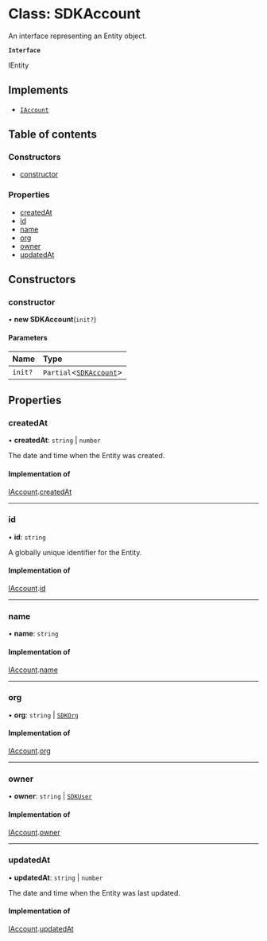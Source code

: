 # Class: SDKAccount

An interface representing an Entity object.

**`Interface`**

IEntity

## Implements

- [`IAccount`](../interfaces/IAccount.md)

## Table of contents

### Constructors

- [constructor](SDKAccount.md#constructor)

### Properties

- [createdAt](SDKAccount.md#createdat)
- [id](SDKAccount.md#id)
- [name](SDKAccount.md#name)
- [org](SDKAccount.md#org)
- [owner](SDKAccount.md#owner)
- [updatedAt](SDKAccount.md#updatedat)

## Constructors

### constructor

• **new SDKAccount**(`init?`)

#### Parameters

| Name | Type |
| :------ | :------ |
| `init?` | `Partial`<[`SDKAccount`](SDKAccount.md)\> |

## Properties

### createdAt

• **createdAt**: `string` \| `number`

The date and time when the Entity was created.

#### Implementation of

[IAccount](../interfaces/IAccount.md).[createdAt](../interfaces/IAccount.md#createdat)

___

### id

• **id**: `string`

A globally unique identifier for the Entity.

#### Implementation of

[IAccount](../interfaces/IAccount.md).[id](../interfaces/IAccount.md#id)

___

### name

• **name**: `string`

#### Implementation of

[IAccount](../interfaces/IAccount.md).[name](../interfaces/IAccount.md#name)

___

### org

• **org**: `string` \| [`SDKOrg`](SDKOrg.md)

#### Implementation of

[IAccount](../interfaces/IAccount.md).[org](../interfaces/IAccount.md#org)

___

### owner

• **owner**: `string` \| [`SDKUser`](SDKUser.md)

#### Implementation of

[IAccount](../interfaces/IAccount.md).[owner](../interfaces/IAccount.md#owner)

___

### updatedAt

• **updatedAt**: `string` \| `number`

The date and time when the Entity was last updated.

#### Implementation of

[IAccount](../interfaces/IAccount.md).[updatedAt](../interfaces/IAccount.md#updatedat)
